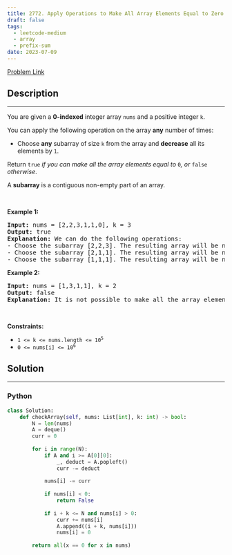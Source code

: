 ```yaml
---
title: 2772. Apply Operations to Make All Array Elements Equal to Zero
draft: false
tags: 
  - leetcode-medium
  - array
  - prefix-sum
date: 2023-07-09
---
```


[Problem Link](https://leetcode.com/problems/apply-operations-to-make-all-array-elements-equal-to-zero/)

## Description

---
<p>You are given a <strong>0-indexed</strong> integer array <code>nums</code> and a positive integer <code>k</code>.</p>

<p>You can apply the following operation on the array <strong>any</strong> number of times:</p>

<ul>
	<li>Choose <strong>any</strong> subarray of size <code>k</code> from the array and <strong>decrease</strong> all its elements by <code>1</code>.</li>
</ul>

<p>Return <code>true</code><em> if you can make all the array elements equal to </em><code>0</code><em>, or </em><code>false</code><em> otherwise</em>.</p>

<p>A <strong>subarray</strong> is a contiguous non-empty part of an array.</p>

<p>&nbsp;</p>
<p><strong class="example">Example 1:</strong></p>

<pre>
<strong>Input:</strong> nums = [2,2,3,1,1,0], k = 3
<strong>Output:</strong> true
<strong>Explanation:</strong> We can do the following operations:
- Choose the subarray [2,2,3]. The resulting array will be nums = [<strong><u>1</u></strong>,<strong><u>1</u></strong>,<strong><u>2</u></strong>,1,1,0].
- Choose the subarray [2,1,1]. The resulting array will be nums = [1,1,<strong><u>1</u></strong>,<strong><u>0</u></strong>,<strong><u>0</u></strong>,0].
- Choose the subarray [1,1,1]. The resulting array will be nums = [<u><strong>0</strong></u>,<u><strong>0</strong></u>,<u><strong>0</strong></u>,0,0,0].
</pre>

<p><strong class="example">Example 2:</strong></p>

<pre>
<strong>Input:</strong> nums = [1,3,1,1], k = 2
<strong>Output:</strong> false
<strong>Explanation:</strong> It is not possible to make all the array elements equal to 0.
</pre>

<p>&nbsp;</p>
<p><strong>Constraints:</strong></p>

<ul>
	<li><code>1 &lt;= k &lt;= nums.length &lt;= 10<sup>5</sup></code></li>
	<li><code>0 &lt;= nums[i] &lt;= 10<sup>6</sup></code></li>
</ul>


## Solution

---
### Python
``` py title='apply-operations-to-make-all-array-elements-equal-to-zero'
class Solution:
    def checkArray(self, nums: List[int], k: int) -> bool:
        N = len(nums)
        A = deque()
        curr = 0
        
        for i in range(N):
            if A and i >= A[0][0]:
                _, deduct = A.popleft()
                curr -= deduct
            
            nums[i] -= curr
            
            if nums[i] < 0:
                return False
        
            if i + k <= N and nums[i] > 0:
                curr += nums[i]
                A.append((i + k, nums[i]))
                nums[i] = 0
        
        return all(x == 0 for x in nums)
```

